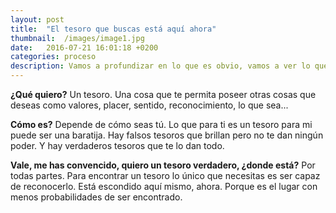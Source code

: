 ```yaml
---
layout: post
title:  "El tesoro que buscas está aquí ahora"
thumbnail:  /images/image1.jpg
date:   2016-07-21 16:01:18 +0200
categories: proceso
description: Vamos a profundizar en lo que es obvio, vamos a ver lo que ya vemos pero que no vemos.
---
```

**¿Qué quiero?**
Un tesoro. Una cosa que te permita poseer otras cosas que deseas como valores, placer, sentido, reconocimiento, lo que sea...

**Cómo es?**
Depende de cómo seas tú. Lo que para ti es un tesoro para mi puede ser una baratija.
Hay falsos tesoros que brillan pero no te dan ningún poder. Y hay verdaderos tesoros que te lo dan todo.

**Vale, me has convencido, quiero un tesoro verdadero, ¿donde está?**
Por todas partes. Para encontrar un tesoro lo único que necesitas es ser capaz de reconocerlo. Está escondido aquí mismo, ahora. Porque es el lugar con menos probabilidades de ser encontrado.
